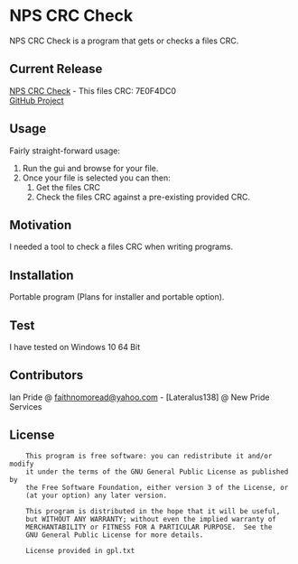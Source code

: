 # NPS CRC Check
NPS CRC Check is a program that gets or checks a files CRC.

## Current Release
[NPS CRC Check](https://github.com/Lateralus138/NPS-CRC-Check/releases/download/1.3.18.18/NPS-CRC-CHECK.exe) - This files CRC: 7E0F4DC0<br />
[GitHub Project](https://github.com/Lateralus138/NPS-CRC-Check)


## Usage

Fairly straight-forward usage:<br />

1. Run the gui and browse for your file.
1. Once your file is selected you can then:
	1. Get the files CRC<br />
	1. Check the files CRC against a pre-existing provided CRC.

## Motivation
I needed a tool to check a files CRC when writing programs.

## Installation
Portable program (Plans for installer and portable option).


## Test
I have tested on Windows 10 64 Bit

## Contributors

Ian Pride @ faithnomoread@yahoo.com - [Lateralus138] @ New Pride Services 

## License
```
	This program is free software: you can redistribute it and/or modify
    it under the terms of the GNU General Public License as published by
    the Free Software Foundation, either version 3 of the License, or
    (at your option) any later version.

    This program is distributed in the hope that it will be useful,
    but WITHOUT ANY WARRANTY; without even the implied warranty of
    MERCHANTABILITY or FITNESS FOR A PARTICULAR PURPOSE.  See the
    GNU General Public License for more details.

	License provided in gpl.txt
```
